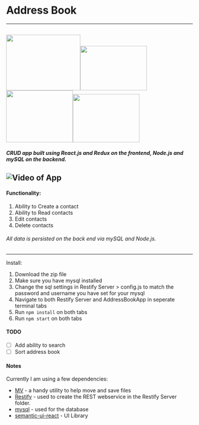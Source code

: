 # Address Book
---
<img src="https://upload.wikimedia.org/wikipedia/commons/thumb/a/a7/React-icon.svg/150px-React-icon.svg.png" width="200" height="150"><img src="https://www.mysql.com/common/logos/includes-mysql-167x86.png" width="180" height="120"><img src="https://raw.githubusercontent.com/reactjs/redux/master/logo/logo.png" width="180" height="140"><img src="https://upload.wikimedia.org/wikipedia/commons/thumb/d/d9/Node.js_logo.svg/256px-Node.js_logo.svg.png" width="180" height="130">
---
##### CRUD app built using React.js and Redux on the frontend, Node.js and mySQL on the backend.
![Video of App](https://vimeo.com/265299862)
---
#### Functionality:
1. Ability to Create a contact
2. Ability to Read contacts
3. Edit contacts
4. Delete contacts

###### All data is persisted on the back end via mySQL and Node.js.
---
Install:
1. Download the zip file
2. Make sure you have mysql installed
3. Change the sql settings in Restify Server > config.js to match the password and username you have set for your mysql
4. Navigate to both Restify Server and AddressBookApp in seperate terminal tabs
5. Run `npm install` on both tabs
6. Run `npm start` on both tabs

#### TODO
- [ ] Add ability to search
- [ ] Sort address book

#### Notes
Currently I am using a few dependencies:

- [MV](https://www.npmjs.com/package/mv) - a handy utility to help move and save files
- [Restify](https://www.npmjs.com/package/restify) - used to create the REST webservice in the Restify Server folder.
- [mysql](https://www.npmjs.com/package/mysql) - used for the database
- [semantic-ui-react](https://www.npmjs.com/package/semantic-ui-react) - UI Library
